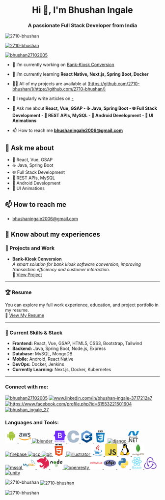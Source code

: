 <h1 align="center">Hi 👋, I'm Bhushan Ingale</h1>
<h3 align="center">A passionate Full Stack Developer from India</h3>

<p align="left"> <img src="https://komarev.com/ghpvc/?username=2710-bhushan&label=Profile%20views&color=0e75b6&style=flat" alt="2710-bhushan" /> </p>

<p align="left"> <a href="https://github.com/ryo-ma/github-profile-trophy"><img src="https://github-profile-trophy.vercel.app/?username=2710-bhushan" alt="2710-bhushan" /></a> </p>

<p align="left"> <a href="https://twitter.com/bhushan27102005" target="blank"><img src="https://img.shields.io/twitter/follow/bhushan27102005?logo=twitter&style=for-the-badge" alt="bhushan27102005" /></a> </p>

- 🔭 I’m currently working on [Bank-Kiosk Conversion](https://github.com/2710-bhushan/BOI-KISOK-SOFTWARE)

- 🌱 I’m currently learning **React Native, Next.js, Spring Boot, Docker**

- 👨‍💻 All of my projects are available at [https://github.com/2710-bhushan/](https://github.com/2710-bhushan/)

- 📝 I regularly write articles on [-](-)

- 💬 Ask me about **React, Vue, GSAP - ☕ Java, Spring Boot - 🌐 Full Stack Development - 🔗 REST APIs, MySQL - 📱 Android Development - 🎨 UI Animations**

- 📫 How to reach me **bhushaningale2006@gmail.com**

## 💬 Ask me about
- 🚀 React, Vue, GSAP  
- ☕ Java, Spring Boot  
- 🌐 Full Stack Development  
- 🔗 REST APIs, MySQL  
- 📱 Android Development  
- 🎨 UI Animations

## 📫 How to reach me
- bhushaningale2006@gmail.com

## 📄 Know about my experiences

### 🚀 Projects and Work
- **Bank-Kiosk Conversion**  
  *A smart solution for bank kiosk software conversion, improving transaction efficiency and customer interaction.*  
  🔗 [View Project](https://github.com/2710-bhushan/BOI-KISOK-SOFTWARE)

---

### 🏆 Resume
You can explore my full work experience, education, and project portfolio in my resume.  
📄 [View My Resume](https://drive.google.com/file/d/1w1NdOefh7DFuuycBsYLyMq9ElJ7A9Yl5/view?usp=sharing)

---

### 💼 Current Skills & Stack
- **Frontend:** React, Vue, GSAP, HTML5, CSS3, Bootstrap, Tailwind  
- **Backend:** Java, Spring Boot, Node.js, Express  
- **Database:** MySQL, MongoDB  
- **Mobile:** Android, React Native  
- **DevOps:** Docker, Jenkins  
- **Currently Learning:** Next.js, Docker, Kubernetes

---

<h3 align="left">Connect with me:</h3>
<p align="left">
<a href="https://twitter.com/bhushan27102005" target="blank"><img align="center" src="https://raw.githubusercontent.com/rahuldkjain/github-profile-readme-generator/master/src/images/icons/Social/twitter.svg" alt="bhushan27102005" height="30" width="40" /></a>
<a href="https://linkedin.com/in/www.linkedin.com/in/bhushan-ingale-3717212a7" target="blank"><img align="center" src="https://raw.githubusercontent.com/rahuldkjain/github-profile-readme-generator/master/src/images/icons/Social/linked-in-alt.svg" alt="www.linkedin.com/in/bhushan-ingale-3717212a7" height="30" width="40" /></a>
<a href="https://fb.com/https://www.facebook.com/profile.php?id=61553221501604" target="blank"><img align="center" src="https://raw.githubusercontent.com/rahuldkjain/github-profile-readme-generator/master/src/images/icons/Social/facebook.svg" alt="https://www.facebook.com/profile.php?id=61553221501604" height="30" width="40" /></a>
<a href="https://instagram.com/bhushan_ingale_27" target="blank"><img align="center" src="https://raw.githubusercontent.com/rahuldkjain/github-profile-readme-generator/master/src/images/icons/Social/instagram.svg" alt="bhushan_ingale_27" height="30" width="40" /></a>
</p>

<h3 align="left">Languages and Tools:</h3>
<p align="left"> <a href="https://developer.android.com" target="_blank" rel="noreferrer"> <img src="https://raw.githubusercontent.com/devicons/devicon/master/icons/android/android-original-wordmark.svg" alt="android" width="40" height="40"/> </a> <a href="https://aws.amazon.com" target="_blank" rel="noreferrer"> <img src="https://raw.githubusercontent.com/devicons/devicon/master/icons/amazonwebservices/amazonwebservices-original-wordmark.svg" alt="aws" width="40" height="40"/> </a> <a href="https://www.blender.org/" target="_blank" rel="noreferrer"> <img src="https://download.blender.org/branding/community/blender_community_badge_white.svg" alt="blender" width="40" height="40"/> </a> <a href="https://getbootstrap.com" target="_blank" rel="noreferrer"> <img src="https://raw.githubusercontent.com/devicons/devicon/master/icons/bootstrap/bootstrap-plain-wordmark.svg" alt="bootstrap" width="40" height="40"/> </a> <a href="https://www.cprogramming.com/" target="_blank" rel="noreferrer"> <img src="https://raw.githubusercontent.com/devicons/devicon/master/icons/c/c-original.svg" alt="c" width="40" height="40"/> </a> <a href="https://www.w3schools.com/cpp/" target="_blank" rel="noreferrer"> <img src="https://raw.githubusercontent.com/devicons/devicon/master/icons/cplusplus/cplusplus-original.svg" alt="cplusplus" width="40" height="40"/> </a> <a href="https://www.w3schools.com/css/" target="_blank" rel="noreferrer"> <img src="https://raw.githubusercontent.com/devicons/devicon/master/icons/css3/css3-original-wordmark.svg" alt="css3" width="40" height="40"/> </a> <a href="https://www.djangoproject.com/" target="_blank" rel="noreferrer"> <img src="https://cdn.worldvectorlogo.com/logos/django.svg" alt="django" width="40" height="40"/> </a> <a href="https://dotnet.microsoft.com/" target="_blank" rel="noreferrer"> <img src="https://raw.githubusercontent.com/devicons/devicon/master/icons/dot-net/dot-net-original-wordmark.svg" alt="dotnet" width="40" height="40"/> </a> <a href="https://firebase.google.com/" target="_blank" rel="noreferrer"> <img src="https://www.vectorlogo.zone/logos/firebase/firebase-icon.svg" alt="firebase" width="40" height="40"/> </a> <a href="https://cloud.google.com" target="_blank" rel="noreferrer"> <img src="https://www.vectorlogo.zone/logos/google_cloud/google_cloud-icon.svg" alt="gcp" width="40" height="40"/> </a> <a href="https://git-scm.com/" target="_blank" rel="noreferrer"> <img src="https://www.vectorlogo.zone/logos/git-scm/git-scm-icon.svg" alt="git" width="40" height="40"/> </a> <a href="https://www.w3.org/html/" target="_blank" rel="noreferrer"> <img src="https://raw.githubusercontent.com/devicons/devicon/master/icons/html5/html5-original-wordmark.svg" alt="html5" width="40" height="40"/> </a> <a href="https://www.adobe.com/in/products/illustrator.html" target="_blank" rel="noreferrer"> <img src="https://www.vectorlogo.zone/logos/adobe_illustrator/adobe_illustrator-icon.svg" alt="illustrator" width="40" height="40"/> </a> <a href="https://www.java.com" target="_blank" rel="noreferrer"> <img src="https://raw.githubusercontent.com/devicons/devicon/master/icons/java/java-original.svg" alt="java" width="40" height="40"/> </a> <a href="https://developer.mozilla.org/en-US/docs/Web/JavaScript" target="_blank" rel="noreferrer"> <img src="https://raw.githubusercontent.com/devicons/devicon/master/icons/javascript/javascript-original.svg" alt="javascript" width="40" height="40"/> </a> <a href="https://www.linux.org/" target="_blank" rel="noreferrer"> <img src="https://raw.githubusercontent.com/devicons/devicon/master/icons/linux/linux-original.svg" alt="linux" width="40" height="40"/> </a> <a href="https://www.mongodb.com/" target="_blank" rel="noreferrer"> <img src="https://raw.githubusercontent.com/devicons/devicon/master/icons/mongodb/mongodb-original-wordmark.svg" alt="mongodb" width="40" height="40"/> </a> <a href="https://www.microsoft.com/en-us/sql-server" target="_blank" rel="noreferrer"> <img src="https://www.svgrepo.com/show/303229/microsoft-sql-server-logo.svg" alt="mssql" width="40" height="40"/> </a> <a href="https://www.mysql.com/" target="_blank" rel="noreferrer"> <img src="https://raw.githubusercontent.com/devicons/devicon/master/icons/mysql/mysql-original-wordmark.svg" alt="mysql" width="40" height="40"/> </a> <a href="https://nestjs.com/" target="_blank" rel="noreferrer"> <img src="https://raw.githubusercontent.com/devicons/devicon/master/icons/nestjs/nestjs-plain.svg" alt="nestjs" width="40" height="40"/> </a> <a href="https://nodejs.org" target="_blank" rel="noreferrer"> <img src="https://raw.githubusercontent.com/devicons/devicon/master/icons/nodejs/nodejs-original-wordmark.svg" alt="nodejs" width="40" height="40"/> </a> <a href="https://openresty.org/" target="_blank" rel="noreferrer"> <img src="https://openresty.org/images/logo.png" alt="openresty" width="40" height="40"/> </a> <a href="https://www.oracle.com/" target="_blank" rel="noreferrer"> <img src="https://raw.githubusercontent.com/devicons/devicon/master/icons/oracle/oracle-original.svg" alt="oracle" width="40" height="40"/> </a> <a href="https://www.php.net" target="_blank" rel="noreferrer"> <img src="https://raw.githubusercontent.com/devicons/devicon/master/icons/php/php-original.svg" alt="php" width="40" height="40"/> </a> <a href="https://www.python.org" target="_blank" rel="noreferrer"> <img src="https://raw.githubusercontent.com/devicons/devicon/master/icons/python/python-original.svg" alt="python" width="40" height="40"/> </a> <a href="https://reactjs.org/" target="_blank" rel="noreferrer"> <img src="https://raw.githubusercontent.com/devicons/devicon/master/icons/react/react-original-wordmark.svg" alt="react" width="40" height="40"/> </a> <a href="https://redux.js.org" target="_blank" rel="noreferrer"> <img src="https://raw.githubusercontent.com/devicons/devicon/master/icons/redux/redux-original.svg" alt="redux" width="40" height="40"/> </a> <a href="https://unity.com/" target="_blank" rel="noreferrer"> <img src="https://www.vectorlogo.zone/logos/unity3d/unity3d-icon.svg" alt="unity" width="40" height="40"/> </a> </p>

<p><img align="left" src="https://github-readme-stats.vercel.app/api/top-langs?username=2710-bhushan&show_icons=true&locale=en&layout=compact" alt="2710-bhushan" /></p>

<p>&nbsp;<img align="center" src="https://github-readme-stats.vercel.app/api?username=2710-bhushan&show_icons=true&locale=en" alt="2710-bhushan" /></p>

<p><img align="center" src="https://github-readme-streak-stats.herokuapp.com/?user=2710-bhushan&" alt="2710-bhushan" /></p>
